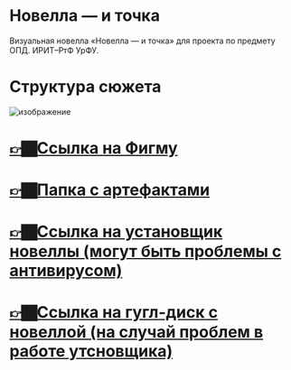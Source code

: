 # Новелла — и точка
 Визуальная новелла «Новелла — и точка» для проекта по предмету ОПД. ИРИТ–РтФ УрФУ.
# Структура сюжета
![изображение](https://github.com/MainEditor/NovelGame/assets/98752769/224e9d2e-20b3-48f0-88d3-a34c5ed60ba1)
# [👉🏿Ссылка на Фигму](https://www.figma.com/file/l9sbRy8FzAK6bmX9ScKztV/novelGame?type=design&node-id=39%3A2&mode=design&t=pc6xIeQuXYFDCmDl-1)
# [👉🏿Папка с артефактами](https://github.com/MainEditor/NovelGame/tree/main/%D0%90%D1%80%D1%82%D0%B5%D1%84%D0%B0%D0%BA%D1%82%D1%8B)
# [👉🏿Ссылка на установщик новеллы (могут быть проблемы с антивирусом)](https://github.com/MainEditor/NovelGame/releases/latest/download/NovelGame-0.9-setup.exe)
# [👉🏿Ссылка на гугл-диск с новеллой (на случай проблем в работе утсновщика)](https://drive.google.com/file/d/1MmmnRzG5KnbEkJo4IU9CPFEmgjQQdb-g/view?usp=sharing)
